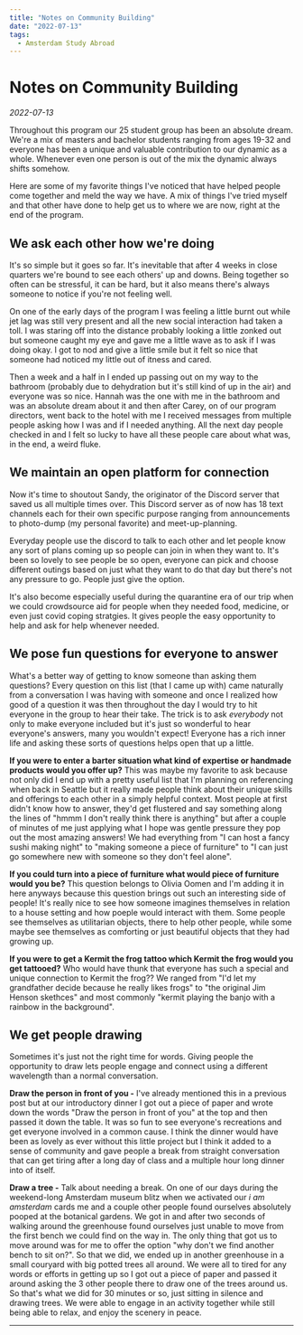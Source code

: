 ```yaml
---
title: "Notes on Community Building"
date: "2022-07-13"
tags:
  - Amsterdam Study Abroad
---
```



# Notes on Community Building
*2022-07-13*

Throughout this program our 25 student group has been an absolute dream. We're a mix of masters and bachelor students ranging from ages 19-32 and everyone has been a unique and valuable contribution to our dynamic as a whole. Whenever even one person is out of the mix the dynamic always shifts somehow.

Here are some of my favorite things I've noticed that have helped people come together and meld the way we have. A mix of things I've tried myself and that other have done to help get us to where we are now, right at the end of the program.

## We ask each other how we're doing
It's so simple but it goes so far. It's inevitable that after 4 weeks in close quarters we're bound to see each others' up and downs. Being together so often can be stressful, it can be hard, but it also means there's always someone to notice if you're not feeling well. 

On one of the early days of the program I was feeling a little burnt out while jet lag was still very present and all the new social interaction had taken a toll. I was staring off into the distance probably looking a little zonked out but someone caught my eye and gave me a little wave as to ask if I was doing okay. I got to nod and give a little smile but it felt so nice that someone had noticed my little out of itness and cared.

Then a week and a half in I ended up passing out on my way to the bathroom (probably due to dehydration but it's still kind of up in the air) and everyone was so nice. Hannah was the one with me in the bathroom and was an absolute dream about it and then after Carey, on of our program directors, went back to the hotel with me I received messages from multiple people asking how I was and if I needed anything. All the next day people checked in and I felt so lucky to have all these people care about what was, in the end, a weird fluke.

## We maintain an open platform for connection
Now it's time to shoutout Sandy, the originator of the Discord server that saved us all multiple times over. This Discord server as of now has 18 text channels each for their own specific purpose ranging from announcements to photo-dump (my personal favorite) and meet-up-planning. 

Everyday people use the discord to talk to each other and let people know any sort of plans coming up so people can join in when they want to. It's been so lovely to see people be so open, everyone can pick and choose different outings based on just what they want to do that day but there's not any pressure to go. People just give the option. 

It's also become especially useful during the quarantine era of our trip when we could crowdsource aid for people when they needed food, medicine, or even just covid coping stratgies. It gives people the easy opportunity to help and ask for help whenever needed.

## We pose fun questions for everyone to answer

What's a better way of getting to know someone than asking them questions? Every question on this list (that I came up with) came naturally from a conversation I was having with someone and once I realized how good of a question it was then throughout the day I would try to hit everyone in the group to hear their take. The trick is to ask *everybody* not only to make everyone included but it's just so wonderful to hear everyone's answers, many you wouldn't expect! Everyone has a rich inner life and asking these sorts of questions helps open that up a little.

**If you were to enter a barter situation what kind of expertise or handmade products would you offer up?** This was maybe my favorite to ask because not only did I end up with a pretty useful list that I'm planning on referencing when back in Seattle but it really made people think about their unique skills and offerings to each other in a simply helpful context. Most people at first didn't know how to answer, they'd get flustered and say something along the lines of "hmmm I don't really think there is anything" but after a couple of minutes of me just applying what I hope was gentle pressure they pop out the most amazing answers! We had everything from "I can host a fancy sushi making night" to "making someone a piece of furniture" to "I can just go somewhere new with someone so they don't feel alone".

**If you could turn into a piece of furniture what would piece of furniture would you be?** This question belongs to Olivia Oomen and I'm adding it in here anyways because this question brings out such an interesting side of people! It's really nice to see how someone imagines themselves in relation to a house setting and how poeple would interact with them. Some people see themselves as utilitarian objects, there to help other people, while some maybe see themselves as comforting or just beautiful objects that they had growing up.

**If you were to get a Kermit the frog tattoo which Kermit the frog would you get tattooed?** Who would have thunk that everyone has such a special and unique connection to Kermit the frog?? We ranged from "I'd let my grandfather decide because he really likes frogs" to "the original Jim Henson skethces" and most commonly "kermit playing the banjo with a rainbow in the background".

## We get people drawing

Sometimes it's just not the right time for words. Giving people the opportunity to draw lets people engage and connect using a different wavelength than a normal conversation. 

**Draw the person in front of you -** I've already mentioned this in a previous post but at our introductory dinner I got out a piece of paper and wrote down the words "Draw the person in front of you" at the top and then passed it down the table. It was so fun to see everyone's recreations and get everyone involved in a common cause. I think the dinner would have been as lovely as ever without this little project but I think it added to a sense of community and gave people a break from straight conversation that can get tiring after a long day of class and a multiple hour long dinner into of itself.

**Draw a tree -** Talk about needing a break. On one of our days during the weekend-long Amsterdam museum blitz when we activated our *i am amsterdam* cards me and a couple other people found ourselves absolutely pooped at the botanical gardens. We got in and after two seconds of walking around the greenhouse found ourselves just unable to move from the first bench we could find on the way in. The only thing that got us to move around was for me to offer the option "why don't we find another bench to sit on?". So that we did, we ended up in another greenhouse in a small couryard with big potted trees all around. We were all to tired for any words or efforts in getting up so I got out a piece of paper and passed it around asking the 3 other people there to draw one of the trees around us. So that's what we did for 30 minutes or so, just sitting in silence and drawing trees. We were able to engage in an activity together while still being able to relax, and enjoy the scenery in peace.

---